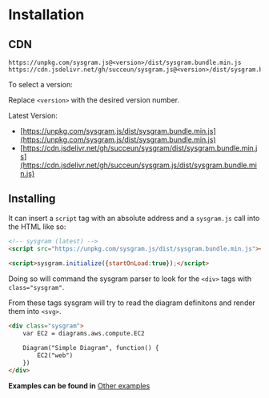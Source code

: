 

# Installation

## CDN

```
https://unpkg.com/sysgram.js@<version>/dist/sysgram.bundle.min.js
https://cdn.jsdelivr.net/gh/succeun/sysgram.js@<version>/dist/sysgram.bundle.min.js
```

To select a version:

Replace `<version>` with the desired version number.

Latest Version: 
- [https://unpkg.com/sysgram.js/dist/sysgram.bundle.min.js](https://unpkg.com/sysgram.js/dist/sysgram.bundle.min.js)
- [https://cdn.jsdelivr.net/gh/succeun/sysgram/dist/sysgram.bundle.min.js](https://cdn.jsdelivr.net/gh/succeun/sysgram.js/dist/sysgram.bundle.min.js)

## Installing

It can insert a `script` tag with an absolute address and a `sysgram.js` call into the HTML like so:

```html
<!-- sysgram (latest) -->
<script src="https://unpkg.com/sysgram.js/dist/sysgram.bundle.min.js"></script>
  
<script>sysgram.initialize({startOnLoad:true});</script>
```

Doing so will command the sysgram parser to look for the `<div>` tags with `class="sysgram"`. 

From these tags sysgram will try to read the diagram definitons and render them into `<svg>`.

```html
<div class="sysgram">
	var EC2 = diagrams.aws.compute.EC2

	Diagram("Simple Diagram", function() {
		EC2("web")
	})
</div>
```

 **Examples can be found in** [Other examples](getting-started/examples)




